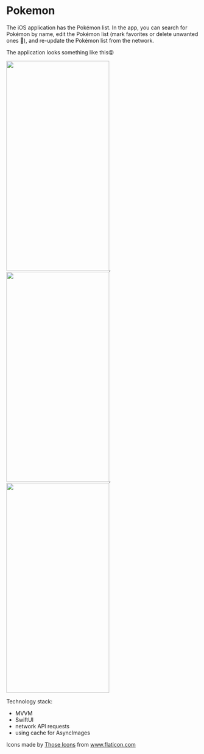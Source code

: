 # Pokemon

The iOS application has the Pokémon list.
In the app, you can search for Pokémon by name, edit the Pokémon list (mark favorites or delete unwanted ones 🙂), and re-update the Pokémon list from the network.

The application looks something like this😜

<img src="https://user-images.githubusercontent.com/69890349/141843172-c9af35ca-efc1-4e2e-b597-3dc1a8a303dc.png" width="270" height="550">, <img src="https://user-images.githubusercontent.com/69890349/141814809-24dd875f-58d8-42df-8e38-35623c72e7cd.png" width="270" height="550">, <img src="https://user-images.githubusercontent.com/69890349/141814822-64943dcd-9e2e-4621-aced-7bea5bcd4c86.png" width="270" height="550">

Technology stack:
- MVVM
- SwiftUI
- network API requests
- using cache for AsyncImages


<div>Icons made by <a href="https://www.flaticon.com/authors/those-icons" title="Those Icons">Those Icons</a> from <a href="https://www.flaticon.com/" title="Flaticon">www.flaticon.com</a></div>

